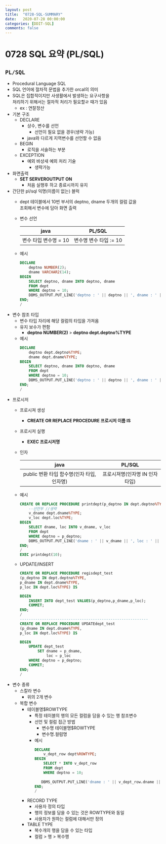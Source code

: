 ```yaml
---
layout: post
title:  "0728-SQL-SUMMARY"
date:   2020-07-28 00:00:00
categories: [DDIT-SQL]
comments: false
---
```


# 0728 SQL 요약 (PL/SQL)

## `PL/SQL`
- Procedural Language SQL
- SQL 언어에 절차적 문법을 추가한 orcal의 의미
- SQL은 집합적이지만 사생활에서 발생하는 요구사항을
<br>처리하기 위해서는 절차적 처리가 필요할ㄹ 때가 있음
    - ex : 연잘정산
- 기본 구조
    - DECLARE 
        - 상수, 변수를 선언
            - 선언이 필요 없을 경우(생략 가능)
        - java와 다르게 지역변수를 선언할 수 없음
    - BEGIN
        - 로직을 서술하는 부분
    - EXCEPTION 
        - 예외 바상새 예외 처리 기술
            - 생략가능
- 화면출력
    - __SET SERVEROUTPUT ON__
        - 처음 실행후 하고 종료시까지 유지                            
- 간단한 pl/sql 익명(이름이 없는) 블럭
    - dept 테이블에서 10번 부서의 deptno, dname 두개의 컬럼 값을 
    <br> 조회해서 변수에 담아 화면 출력
    - 변수 선언 
    
        |java|PL/SQL|
        |:---:|:---:|
        |변수 타입 변수명 = 10 |변수명 변수 타입 := 10|
    - 예시
        ```sql
        DECLARE
            deptno NUMBER(2);
            dname VARCHAR2(14);
        BEGIN
            SELECT deptno, dname INTO deptno, dname
            FROM dept
            WHERE deptno = 10;
            DBMS_OUTPUT.PUT_LINE('deptno : ' || deptno || ', dname : ' || dname);
        END;
        /
        ```         
- 변수 참조 타입      
    - 변수 타입 자리에 해당 컬럼의 타입을 가져옴
    - 유지 보수가 편함
        - __deptno  NUMBER(2)__ > __deptno dept.deptno%TYPE__
    - 예시
        ```sql
        DECLARE
            deptno dept.deptno%TYPE;
            dname dept.dname%TYPE;
        BEGIN
            SELECT deptno, dname INTO deptno, dname
            FROM dept
            WHERE deptno = 10;
            DBMS_OUTPUT.PUT_LINE('deptno : ' || deptno || ', dname : ' || dname);
        END;
        /
        ```
- 프로시저 
    - 프로시져 생성
        - __CREATE OR REPLACE PROCEDURE 프로시저 이름 IS__
    - 프로시저 실행
        - __EXEC 프로시저명__
    - 인자
    
        |java|PL/SQL| 
        |:---:|:---:|
        |public 번환 타입 함수명(인자 타입, 인자명) |프로시져명(인자명 IN 인자타입)|
    - 예시
        ```sql
        CREATE OR REPLACE PROCEDURE printdept(p_deptno IN dept.deptno%TYPE) IS
            --선언부 //생략
            v_dname dept.dname%TYPE;
            v_loc dept.loc%TYPE;
        BEGIN 
            SELECT dname, loc INTO v_dname, v_loc
            FROM dept
            WHERE deptno = p_deptno;
            DBMS_OUTPUT.PUT_LINE('dname : ' || v_dname || ', loc : ' || v_loc);
        END;
        /
        EXEC printdept(10);
        ```
    - UPDATE/INSERT        
        ```sql
        CREATE OR REPLACE PROCEDURE regisdept_test
        (p_deptno IN dept.deptno%TYPE, 
        p_dname IN dept.dname%TYPE, 
        p_loc IN dept.loc%TYPE) IS
        
        BEGIN
            INSERT INTO dept_test VALUES(p_deptno,p_dname,p_loc);
            COMMIT;
        END;
        /
        ----------------------------------------------------------
        CREATE OR REPLACE PROCEDURE UPDATEdept_test
        (p_dname IN dept.dname%TYPE, 
        p_loc IN dept.loc%TYPE) IS
        
        BEGIN
            UPDATE dept_test
                SET dname = p_dname,
                    loc = p_loc
            WHERE deptno = p_deptno;
            COMMIT;         
        END;
        /
        ```
- 변수 종류
    - 스칼라 변수 
        - 위의 2개 변수
    - 복합 변수
        - 테이블명$ROWTYPE
            - 특정 테이블의 행의 모든 컬럼을 담을 수 있는 행 참조변수
            - 선언 및 컬럼 접근 방법
                - 변수명 테이블명$ROWTYPE
                - 변수명.컬럼명
            - 예시
                ```sql
                DECLARE
                    v_dept_row dept%ROWTYPE;
                BEGIN
                    SELECT * INTO v_dept_row
                    FROM dept
                    WHERE deptno = 10;
                    
                   DBMS_OUTPUT.PUT_LINE('dname : ' || v_dept_row.dname || ',loc : ' || v_dept_row.loc);
                END;
                /
                ```
        - RECORD TYPE
            - 사용자 정의 타입
            - 행의 정보를 담을 수 있는 것은 ROWTYPE와 동일
            - 사용자가 원하는 컬럼에 대해서만 정의
        - TABLE TYPE 
            - 복수개의 행을 담을 수 있는 타입
            - 컬럼 > 행 > 복수행
             
        